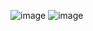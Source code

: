 ![image](https://github.com/Selipearantes/Projeto-1/assets/146665830/d53f6184-b76f-4e23-ae5c-e6f66f4f0e77)
![image](https://github.com/Selipearantes/Projeto-1/assets/146665830/7b2eec68-0768-4f3f-a043-dd370e067765)

